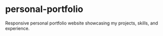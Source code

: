 # personal-portfolio
Responsive personal portfolio website showcasing my projects, skills, and experience.
